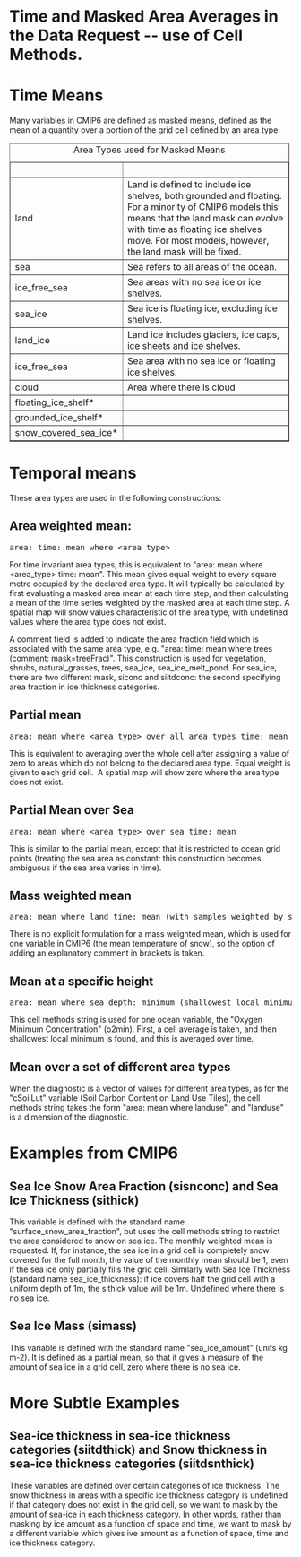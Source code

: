 <h1 class="title">Time and Masked Area Averages in the Data Request -- use of Cell Methods.</h1>

<div id="cog_post_body">
    <div id="cog_post_body">
        <h1>
	Time Means</h1>
<p>
	Many variables in CMIP6 are defined as masked means, defined as the mean of a quantity over a portion of the grid cell defined by an area type.</p>
<table border="1" cellpadding="1" cellspacing="1" style="width: 500px;" summary="*: proposed for inclusion .. not yet in the CF table of area types">
	<caption>
		Area Types used for Masked Means</caption>
	<tbody>
		<tr>
			<td>
				&nbsp;</td>
			<td>
				&nbsp;</td>
		</tr>
		<tr>
			<td>
				land</td>
			<td>
				Land is defined to include ice shelves, both grounded and floating. For a minority of CMIP6 models this means that the land mask can evolve with time as floating ice shelves move. For most models, however, the land mask will be fixed.</td>
		</tr>
		<tr>
			<td>
				sea</td>
			<td>
				Sea refers to all areas of the ocean.</td>
		</tr>
		<tr>
			<td>
				ice_free_sea</td>
			<td>
				Sea areas with no sea ice or ice shelves.</td>
		</tr>
		<tr>
			<td>
				sea_ice</td>
			<td>
				Sea ice is floating ice, excluding ice shelves.</td>
		</tr>
		<tr>
			<td>
				land_ice</td>
			<td>
				Land ice includes glaciers, ice caps, ice sheets and ice shelves.</td>
		</tr>
		<tr>
			<td>
				ice_free_sea</td>
			<td>
				Sea area with no sea ice or floating ice shelves.</td>
		</tr>
		<tr>
			<td>
				cloud</td>
			<td>
				Area where there is cloud</td>
		</tr>
		<tr>
			<td>
				floating_ice_shelf*</td>
			<td>
				&nbsp;</td>
		</tr>
		<tr>
			<td>
				grounded_ice_shelf*</td>
			<td>
				&nbsp;</td>
		</tr>
		<tr>
			<td>
				snow_covered_sea_ice*</td>
			<td>
				&nbsp;</td>
		</tr>
	</tbody>
</table>
<h1>
	Temporal means</h1>
<p>
	These area types are used in the following constructions:</p>
<h2>
	Area weighted mean:</h2>
<pre>
area: time: mean where &lt;area_type&gt;</pre>
<p>
	For time invariant area types, this is equivalent to &quot;area: mean where &lt;area_type&gt; time: mean&quot;. This mean gives equal weight to every square metre occupied by the declared area type. It will typically be calculated by first evaluating a masked area mean at each time step, and then calculating a mean of the time series weighted by the masked area at each time step. A spatial map will show values characteristic of the area type, with undefined values where the area type does not exist.</p>
<p>
	A comment field is added to indicate the area fraction field which is associated with the same area type, e.g. &quot;area: time: mean where trees (comment: mask=treeFrac)&quot;. This construction is used for vegetation, shrubs, natural_grasses, trees, sea_ice, sea_ice_melt_pond. For sea_ice, there are two different mask, siconc and siitdconc: the second specifying area fraction in ice thickness categories.</p>
<h2>
	Partial mean</h2>
<pre>
area: mean where &lt;area_type&gt; over all_area_types time: mean</pre>
<p>
	This is equivalent to averaging over the whole cell after assigning a value of zero to areas which do not belong to the declared area type. Equal weight is given to each grid cell.&nbsp; A spatial map will show zero where the area type does not exist.</p>
<h2>
	Partial Mean over Sea</h2>
<pre>
area: mean where &lt;area_type&gt; over sea time: mean</pre>
<p>
	This is similar to the partial mean, except that it is restricted to ocean grid points (treating the sea area as constant: this construction becomes ambiguous if the sea area varies in time).</p>
<h2>
	Mass weighted mean</h2>
<pre>
area: mean where land time: mean (with samples weighted by snow mass)</pre>
<p>
	There is no explicit formulation for a mass weighted mean, which is used for one variable in CMIP6 (the mean temperature of snow), so the option of adding an explanatory comment in brackets is taken.</p>
<h2>
	Mean at a specific height</h2>
<pre>
area: mean where sea depth: minimum (shallowest local minimum) time: mean</pre>
<p>
	This cell methods string is used for one ocean variable, the &quot;Oxygen Minimum Concentration&quot; (o2min). First, a cell average is taken, and then shallowest local minimum is found, and this is averaged over time.</p>
<h2>
	Mean over a set of different area types</h2>
<p>
	When the diagnostic is a vector of values for different area types, as for the &quot;cSoilLut&quot; variable (Soil Carbon Content on Land Use Tiles), the cell methods string takes the form &quot;area: mean where landuse&quot;, and &quot;landuse&quot; is a dimension of the diagnostic.</p>
<h1>
	Examples from CMIP6</h1>
<h2>
	Sea Ice Snow Area Fraction (sisnconc) and Sea Ice Thickness (sithick)</h2>
<p>
	This variable is defined with the standard name &quot;surface_snow_area_fraction&quot;, but uses the cell methods string to restrict the area considered to snow on sea ice. The monthly weighted mean is requested. If, for instance, the sea ice in a grid cell is completely snow covered for the full month, the value of the monthly mean should be 1, even if the sea ice only partially fills the grid cell. Similarly with Sea Ice Thickness (standard name sea_ice_thickness): if ice covers half the grid cell with a uniform depth of 1m, the sithick value will be 1m. Undefined where there is no sea ice.</p>
<h2>
	Sea Ice Mass (simass)</h2>
<p>
	This variable is defined with the standard name &quot;sea_ice_amount&quot; (units kg m-2). It is defined as a partial mean, so that it gives a measure of the amount of sea ice in a grid cell, zero where there is no sea ice.</p>
<h1>
	More Subtle Examples</h1>
<h2>
	Sea-ice thickness in sea-ice thickness categories (siitdthick) and Snow thickness in sea-ice thickness categories (siitdsnthick)</h2>
<p>
	These variables are defined over certain categories of ice thickness. The snow thickness in areas with a specific ice thickness category is undefined if that category does not exist in the grid cell, so we want to mask by the amount of sea-ice in each thickness category. In other wprds, rather than masking by ice amount as a function of space and time, we want to mask by a different variable which gives ive amount as a function of space, time and ice thickness category.</p>
<p>
	&nbsp;</p>
</div> <!--// end div id=cog_post_body //-->

